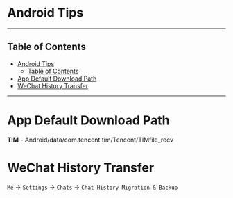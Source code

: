 # Android Tips

---

## Table of Contents
- [Android Tips](#android-tips)
  - [Table of Contents](#table-of-contents)
- [App Default Download Path](#app-default-download-path)
- [WeChat History Transfer](#wechat-history-transfer)

---

# App Default Download Path

**TIM** - Android/data/com.tencent.tim/Tencent/TIMfile_recv


# WeChat History Transfer

`Me` ->  `Settings` -> `Chats` -> `Chat History Migration & Backup`



